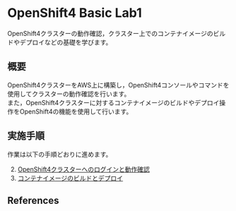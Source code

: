 # OpenShift4 Basic Lab1
OpenShift4クラスターの動作確認，クラスター上でのコンテナイメージのビルドやデプロイなどの基礎を学びます。

## 概要

OpenShift4クラスターをAWS上に構築し，OpenShift4コンソールやコマンドを使用してクラスターの動作確認を行います。  
また，OpenShift4クラスターに対するコンテナイメージのビルドやデプロイ操作をOpenShift4の機能を使用して行います。


## 実施手順
作業は以下の手順どおりに進めます。

2. [OpenShift4クラスターへのログインと動作確認](2_ocp4-tour.md)
3. [コンテナイメージのビルドとデプロイ](3_ocp4-build-deploy.md)

## References

